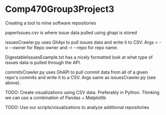 # Comp470Group3Project3
 Creating a tool to mine software repositories

paperIssues.csv is where issue data pulled using ghapi is stored

issuesCrawler.py uses GhApi to pull issues data and write it to CSV. Args = -o --owner for Repo owner and -r --repo for repo name. 

DigestableIssuesExample.txt has a nicely formatted look at what type of issues data is pulled through the API.

commitsCrawler.py uses GhAPI to pull commit data from all of a given repo's commits and write it to a CSV. Args same as issuesCrawler.py (see above).

TODO: Create visualizations using CSV data. Preferably in Python. Thinking we can use a combination of Pandas + Matplotlib

TODO: Use our scripts/visualizations to analyze additional repositories

